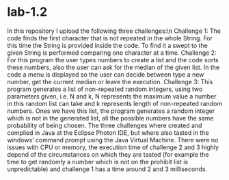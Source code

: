 # lab-1.2
In this repository I upload the following three challenges:\n
Challenge 1: The code finds the first character that is not repeated in the whole String. For this time the String is provided inside the code. To find it a swept to the given String is performed comparing one character at a time.
Challenge 2: For this program the user types numbers to create a list and the code sorts these numbers, also the user can ask for the median of the given list. In the code a menu is displayed so the user can decide between type a new number, get the current median or leave the execution.
Challenge 3: This program generates a list of non-repeated random integers, using two parameters given, i.e. N and k, N represents the maximum value a number in this random list can take and k represents length of non-repeated random numbers. Ones we have this list, the program generates a random integer which is not in the generated list, all the possible numbers have the same probability of being chosen.
The three challenges where created and compiled in Java at the Eclipse Photon IDE, but where also tasted in the windows’ command prompt using the Java Virtual Machine.
There were no issues with CPU or memory, the execution time of challenge 2 and 3 highly depend of the circumstances on which they are tasted (for example the time to get randomly a number which is not on the prohibit list is unpredictable) and challenge 1 has a time around 2 and 3 milliseconds.
